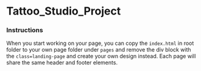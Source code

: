 # Tattoo_Studio_Project

### Instructions

When you start working on your page, you can copy the `index.html` in root folder to your own page folder under `pages` and remove the div block with the `class=landing-page` and create your own design instead. Each page will share the same header and footer elements.

